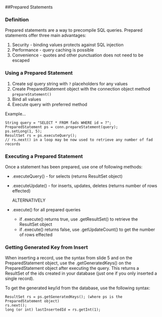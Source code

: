 ##Prepared Statements

### Definition

Prepared statements are a way to precompile SQL queries.
Prepared statements offer three main advantages:

1. Security - binding values protects against SQL injection
2. Performance - query caching is possible 
3. Convenience - quotes and other punctuation does not need to be escaped


### Using a Prepared Statement

1. Create sql query string with `?` placeholders for any values
1. Create PreparedStatement object with the connection object method ```prepareStatement()```
1. Bind all values
1. Execute query with preferred method

Example...

```
String query = "SELECT * FROM fads WHERE id = ?";
PreparedStatement ps = conn.prepareStatement(query);
ps.setLong(1, 5);
ResultSet rs = ps.executeQuery();
// rs.next() in a loop may be now used to retrieve any number of fad records
```

### Executing a Prepared Statement

Once a statement has been prepared, use one of following methods:

- .executeQuery() - for selects (returns ResultSet object)
- .executeUpdate() - for inserts, updates, deletes (returns number of rows effected)

  ALTERNATIVELY

- .execute() for all prepared queries
  - if .execute() returns true, use .getResultSet() to retrieve the ResultSet object 
  - if .execute() returns false, use .getUpdateCount() to get the number of rows effected

### Getting Generated Key from Insert

When inserting a record, use the syntax from slide 5 and on the PreparedStatement object, use the .getGeneratedKeys() on the PreparedStatement object after executing the query. This returns a ResultSet of the ids created in your database (just one if you only inserted a single record).

To get the generated key/id from the database, use the following syntax:

```
ResultSet rs = ps.getGeneratedKeys(); (where ps is the PreparedStatement object)
rs.next();
long (or int) lastInsertedId = rs.getInt(1);  
```




